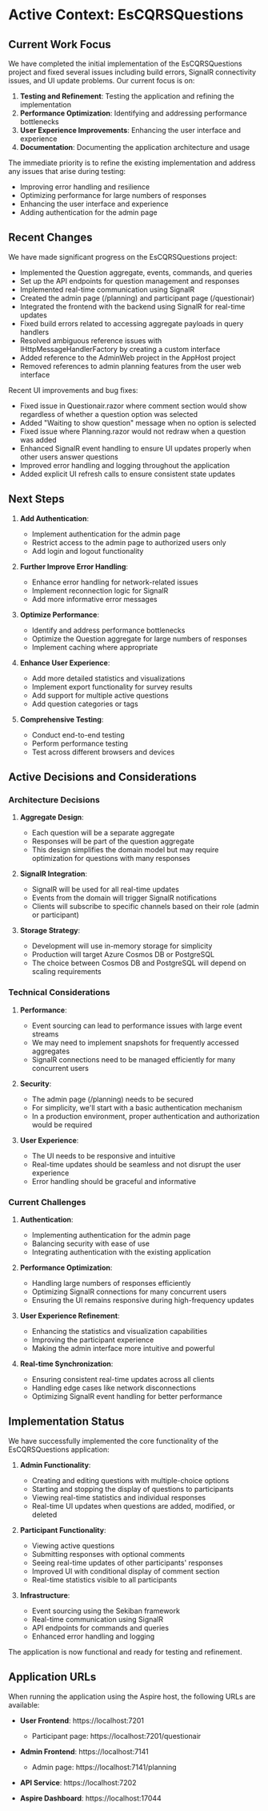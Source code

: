# Active Context: EsCQRSQuestions

## Current Work Focus

We have completed the initial implementation of the EsCQRSQuestions project and fixed several issues including build errors, SignalR connectivity issues, and UI update problems. Our current focus is on:

1. **Testing and Refinement**: Testing the application and refining the implementation
2. **Performance Optimization**: Identifying and addressing performance bottlenecks
3. **User Experience Improvements**: Enhancing the user interface and experience
4. **Documentation**: Documenting the application architecture and usage

The immediate priority is to refine the existing implementation and address any issues that arise during testing:

- Improving error handling and resilience
- Optimizing performance for large numbers of responses
- Enhancing the user interface and experience
- Adding authentication for the admin page

## Recent Changes

We have made significant progress on the EsCQRSQuestions project:

- Implemented the Question aggregate, events, commands, and queries
- Set up the API endpoints for question management and responses
- Implemented real-time communication using SignalR
- Created the admin page (/planning) and participant page (/questionair)
- Integrated the frontend with the backend using SignalR for real-time updates
- Fixed build errors related to accessing aggregate payloads in query handlers
- Resolved ambiguous reference issues with IHttpMessageHandlerFactory by creating a custom interface
- Added reference to the AdminWeb project in the AppHost project
- Removed references to admin planning features from the user web interface

Recent UI improvements and bug fixes:

- Fixed issue in Questionair.razor where comment section would show regardless of whether a question option was selected
- Added "Waiting to show question" message when no option is selected
- Fixed issue where Planning.razor would not redraw when a question was added
- Enhanced SignalR event handling to ensure UI updates properly when other users answer questions
- Improved error handling and logging throughout the application
- Added explicit UI refresh calls to ensure consistent state updates

## Next Steps

1. **Add Authentication**:
   - Implement authentication for the admin page
   - Restrict access to the admin page to authorized users only
   - Add login and logout functionality

2. **Further Improve Error Handling**:
   - Enhance error handling for network-related issues
   - Implement reconnection logic for SignalR
   - Add more informative error messages

3. **Optimize Performance**:
   - Identify and address performance bottlenecks
   - Optimize the Question aggregate for large numbers of responses
   - Implement caching where appropriate

4. **Enhance User Experience**:
   - Add more detailed statistics and visualizations
   - Implement export functionality for survey results
   - Add support for multiple active questions
   - Add question categories or tags

5. **Comprehensive Testing**:
   - Conduct end-to-end testing
   - Perform performance testing
   - Test across different browsers and devices

## Active Decisions and Considerations

### Architecture Decisions

1. **Aggregate Design**:
   - Each question will be a separate aggregate
   - Responses will be part of the question aggregate
   - This design simplifies the domain model but may require optimization for questions with many responses

2. **SignalR Integration**:
   - SignalR will be used for all real-time updates
   - Events from the domain will trigger SignalR notifications
   - Clients will subscribe to specific channels based on their role (admin or participant)

3. **Storage Strategy**:
   - Development will use in-memory storage for simplicity
   - Production will target Azure Cosmos DB or PostgreSQL
   - The choice between Cosmos DB and PostgreSQL will depend on scaling requirements

### Technical Considerations

1. **Performance**:
   - Event sourcing can lead to performance issues with large event streams
   - We may need to implement snapshots for frequently accessed aggregates
   - SignalR connections need to be managed efficiently for many concurrent users

2. **Security**:
   - The admin page (/planning) needs to be secured
   - For simplicity, we'll start with a basic authentication mechanism
   - In a production environment, proper authentication and authorization would be required

3. **User Experience**:
   - The UI needs to be responsive and intuitive
   - Real-time updates should be seamless and not disrupt the user experience
   - Error handling should be graceful and informative

### Current Challenges

1. **Authentication**:
   - Implementing authentication for the admin page
   - Balancing security with ease of use
   - Integrating authentication with the existing application

2. **Performance Optimization**:
   - Handling large numbers of responses efficiently
   - Optimizing SignalR connections for many concurrent users
   - Ensuring the UI remains responsive during high-frequency updates

3. **User Experience Refinement**:
   - Enhancing the statistics and visualization capabilities
   - Improving the participant experience
   - Making the admin interface more intuitive and powerful

4. **Real-time Synchronization**:
   - Ensuring consistent real-time updates across all clients
   - Handling edge cases like network disconnections
   - Optimizing SignalR event handling for better performance

## Implementation Status

We have successfully implemented the core functionality of the EsCQRSQuestions application:

1. **Admin Functionality**:
   - Creating and editing questions with multiple-choice options
   - Starting and stopping the display of questions to participants
   - Viewing real-time statistics and individual responses
   - Real-time UI updates when questions are added, modified, or deleted

2. **Participant Functionality**:
   - Viewing active questions
   - Submitting responses with optional comments
   - Seeing real-time updates of other participants' responses
   - Improved UI with conditional display of comment section
   - Real-time statistics visible to all participants

3. **Infrastructure**:
   - Event sourcing using the Sekiban framework
   - Real-time communication using SignalR
   - API endpoints for commands and queries
   - Enhanced error handling and logging

The application is now functional and ready for testing and refinement.

## Application URLs

When running the application using the Aspire host, the following URLs are available:

- **User Frontend**: https://localhost:7201
  - Participant page: https://localhost:7201/questionair

- **Admin Frontend**: https://localhost:7141
  - Admin page: https://localhost:7141/planning

- **API Service**: https://localhost:7202

- **Aspire Dashboard**: https://localhost:17044
